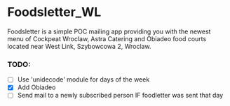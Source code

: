 # Foodsletter_WL
Foodsletter is a simple POC mailing app providing you with the newest menu of Cockpeat Wroclaw, Astra Catering and Obiadeo food courts located near West Link, Szybowcowa 2, Wroclaw.

### TODO:
- [ ] Use 'unidecode' module for days of the week
- [x] Add Obiadeo
- [ ] Send mail to a newly subscribed person IF foodletter was sent that day
